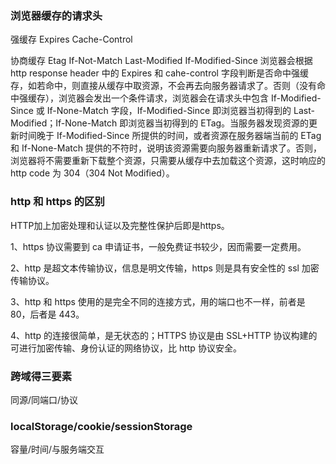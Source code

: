 ### 浏览器缓存的请求头

强缓存
Expires
Cache-Control

协商缓存
Etag If-Not-Match
Last-Modified If-Modified-Since
浏览器会根据 http response header 中的 Expires 和 cahe-control 字段判断是否命中强缓存，如若命中，则直接从缓存中取资源，不会再去向服务器请求了。否则（没有命中强缓存），浏览器会发出一个条件请求，浏览器会在请求头中包含 If-Modified-Since 或 If-None-Match 字段，If-Modified-Since 即浏览器当初得到的 Last-Modified；If-None-Match 即浏览器当初得到的 ETag。当服务器发现资源的更新时间晚于 If-Modified-Since 所提供的时间，或者资源在服务器端当前的 ETag 和 If-None-Match 提供的不符时，说明该资源需要向服务器重新请求了。否则，浏览器将不需要重新下载整个资源，只需要从缓存中去加载这个资源，这时响应的 http code 为 304（304 Not Modified）。

### http 和 https 的区别
HTTP加上加密处理和认证以及完整性保护后即是https。

1、https 协议需要到 ca 申请证书，一般免费证书较少，因而需要一定费用。

2、http 是超文本传输协议，信息是明文传输，https 则是具有安全性的 ssl 加密传输协议。

3、http 和 https 使用的是完全不同的连接方式，用的端口也不一样，前者是 80，后者是 443。

4、http 的连接很简单，是无状态的；HTTPS 协议是由 SSL+HTTP 协议构建的可进行加密传输、身份认证的网络协议，比 http 协议安全。
### 跨域得三要素
同源/同端口/协议
### localStorage/cookie/sessionStorage
容量/时间/与服务端交互
